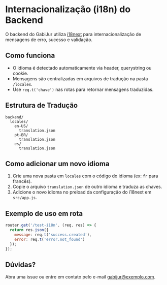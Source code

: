 # Internacionalização (i18n) do Backend

O backend do GabiJur utiliza [i18next](https://www.i18next.com/) para internacionalização de mensagens de erro, sucesso e validação.

## Como funciona
- O idioma é detectado automaticamente via header, querystring ou cookie.
- Mensagens são centralizadas em arquivos de tradução na pasta `/locales`.
- Use `req.t('chave')` nas rotas para retornar mensagens traduzidas.

## Estrutura de Tradução
```
backend/
  locales/
    en-US/
      translation.json
    pt-BR/
      translation.json
    es/
      translation.json
```

## Como adicionar um novo idioma
1. Crie uma nova pasta em `locales` com o código do idioma (ex: `fr` para francês).
2. Copie o arquivo `translation.json` de outro idioma e traduza as chaves.
3. Adicione o novo idioma no preload da configuração do i18next em `src/app.js`.

## Exemplo de uso em rota
```js
router.get('/test-i18n', (req, res) => {
  return res.json({
    message: req.t('success.created'),
    error: req.t('error.not_found')
  });
});
```

## Dúvidas?
Abra uma issue ou entre em contato pelo e-mail gabijur@exemplo.com. 